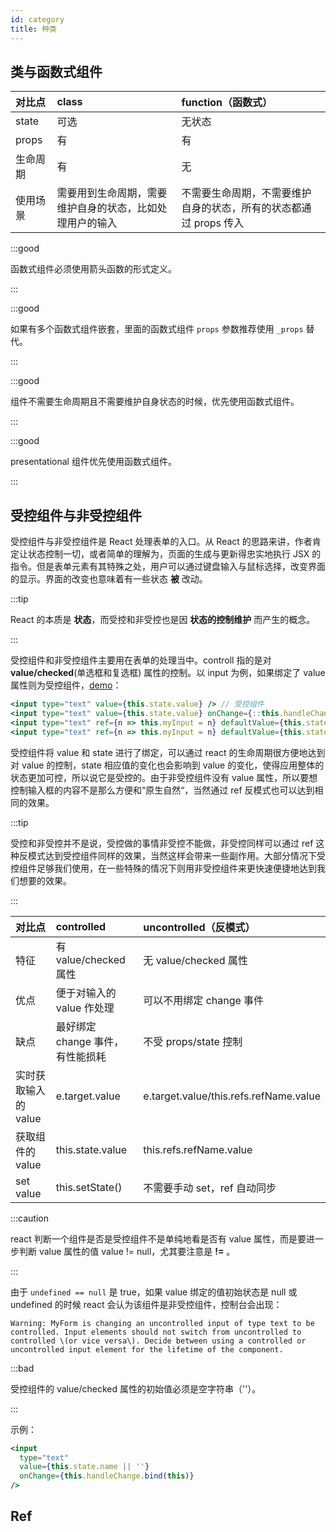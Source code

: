 ```yaml
---
id: category
title: 种类
---
```


## 类与函数式组件

| **对比点** | **class** | **function（函数式）** |
| :-- | :-- | :-- |
| state | 可选 | 无状态 |
| props | 有 | 有 |
| 生命周期 | 有 | 无 |
| 使用场景 | 需要用到生命周期，需要维护自身的状态，比如处理用户的输入 | 不需要生命周期，不需要维护自身的状态，所有的状态都通过 props 传入 |

:::good

函数式组件必须使用箭头函数的形式定义。

:::

:::good

如果有多个函数式组件嵌套，里面的函数式组件 `props` 参数推荐使用 `_props` 替代。

:::

:::good

组件不需要生命周期且不需要维护自身状态的时候，优先使用函数式组件。

:::

:::good

presentational 组件优先使用函数式组件。

:::

## 受控组件与非受控组件

受控组件与非受控组件是 React 处理表单的入口。从 React 的思路来讲，作者肯定让状态控制一切，或者简单的理解为，页面的生成与更新得忠实地执行 JSX 的指令。但是表单元素有其特殊之处，用户可以通过键盘输入与鼠标选择，改变界面的显示。界面的改变也意味着有一些状态 **被** 改动。

:::tip

React 的本质是 **状态**，而受控和非受控也是因 **状态的控制维护** 而产生的概念。

:::

受控组件和非受控组件主要用在表单的处理当中。controll 指的是对 **value/checked**\(单选框和复选框\) 属性的控制。以 input 为例，如果绑定了 value 属性则为受控组件，[demo](https://jsbin.com/wehazujeli/edit?js,console,output)：

```jsx
<input type="text" value={this.state.value} /> // 受控组件
<input type="text" value={this.state.value} onChange={::this.handleChange} /> // 受控组件
<input type="text" ref={n => this.myInput = n} defaultValue={this.state.value} /> // 非受控组件
<input type="text" ref={n => this.myInput = n} defaultValue={this.state.value} onChange={::this.handleChange} /> // 非受控组件
```

受控组件将 value 和 state 进行了绑定，可以通过 react 的生命周期很方便地达到对 value 的控制，state 相应值的变化也会影响到 value 的变化，使得应用整体的状态更加可控，所以说它是受控的。由于非受控组件没有 value 属性，所以要想控制输入框的内容不是那么方便和“原生自然“，当然通过 ref 反模式也可以达到相同的效果。

:::tip

受控和非受控并不是说，受控做的事情非受控不能做，非受控同样可以通过 ref 这种反模式达到受控组件同样的效果，当然这样会带来一些副作用。大部分情况下受控组件足够我们使用，在一些特殊的情况下则用非受控组件来更快速便捷地达到我们想要的效果。

:::

| **对比点** | **controlled** | **uncontrolled（反模式）** |
| :-- | :-- | :-- |
| 特征 | 有 value/checked 属性 | 无 value/checked 属性 |
| 优点 | 便于对输入的 value 作处理 | 可以不用绑定 change 事件 |
| 缺点 | 最好绑定 change 事件，有性能损耗 | 不受 props/state 控制 |
| 实时获取输入的 value | e.target.value | e.target.value/this.refs.refName.value |
| 获取组件的 value | this.state.value | this.refs.refName.value |
| set value | this.setState\(\) | 不需要手动 set，ref 自动同步 |

:::caution

react 判断一个组件是否是受控组件不是单纯地看是否有 value 属性，而是要进一步判断 value 属性的值 value != null，尤其要注意是 **!=** 。

:::

由于 `undefined == null` 是 true，如果 value 绑定的值初始状态是 null 或 undefined 的时候 react 会认为该组件是非受控组件，控制台会出现：

```text
Warning: MyForm is changing an uncontrolled input of type text to be controlled. Input elements should not switch from uncontrolled to controlled \(or vice versa\). Decide between using a controlled or uncontrolled input element for the lifetime of the component.
```

:::bad

受控组件的 value/checked 属性的初始值必须是空字符串（''）。

:::

示例：

```jsx
<input
  type="text"
  value={this.state.name || ''}
  onChange={this.handleChange.bind(this)}
/>
```

## Ref

